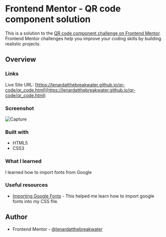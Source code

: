 # Frontend Mentor - QR code component solution

This is a solution to the [QR code component challenge on Frontend Mentor](https://www.frontendmentor.io/challenges/qr-code-component-iux_sIO_H). Frontend Mentor challenges help you improve your coding skills by building realistic projects. 

## Overview

### Links
Live Site URL: [https://lenardatthebreakwater.github.io/qr-code/qr_code.html](https://lenardatthebreakwater.github.io/qr-code/qr_code.html)

### Screenshot
![Capture](https://github.com/lenardatthebreakwater/qr-code-component/assets/142602437/d9b7cf67-46cf-4d64-ad01-0bb26bca8e9f)

### Built with
- HTML5
- CSS3

### What I learned
I learned how to import fonts from Google

### Useful resources
- [Importing Google Fonts](https://www.w3docs.com/snippets/css/how-to-import-google-fonts-in-css-file.html) - This helped me learn how to import google fonts into my CSS file. 


## Author
- Frontend Mentor - [@lenardatthebreakwater](https://www.frontendmentor.io/profile/lenardatthebreakwater)
